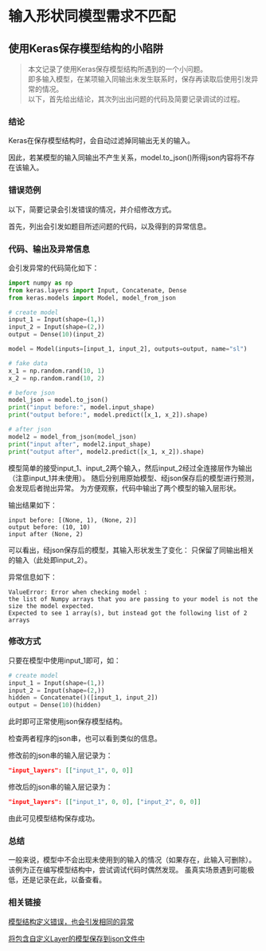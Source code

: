输入形状同模型需求不匹配
============================

使用Keras保存模型结构的小陷阱
----------------------------

> 本文记录了使用Keras保存模型结构所遇到的一个小问题。  
> 即多输入模型，在某项输入同输出未发生联系时，保存再读取后使用引发异常的情况。  
> 以下，首先给出结论，其次列出出问题的代码及简要记录调试的过程。

### 结论

Keras在保存模型结构时，会自动过滤掉同输出无关的输入。

因此，若某模型的输入同输出不产生关系，model.to_json()所得json内容将不存在该输入。

### 错误范例

以下，简要记录会引发错误的情况，并介绍修改方式。

首先，列出会引发如题目所述问题的代码，以及得到的异常信息。

### 代码、输出及异常信息

会引发异常的代码简化如下：

```python
import numpy as np
from keras.layers import Input, Concatenate, Dense
from keras.models import Model, model_from_json

# create model
input_1 = Input(shape=(1,))
input_2 = Input(shape=(2,))
output = Dense(10)(input_2)

model = Model(inputs=[input_1, input_2], outputs=output, name="sl")

# fake data
x_1 = np.random.rand(10, 1)
x_2 = np.random.rand(10, 2)

# before json
model_json = model.to_json()
print("input before:", model.input_shape)
print("output before:", model.predict([x_1, x_2]).shape)

# after json
model2 = model_from_json(model_json)
print("input after", model2.input_shape)
print("output after", model2.predict([x_1, x_2]).shape)
```

模型简单的接受input_1、input_2两个输入，然后input_2经过全连接层作为输出（注意input_1并未使用）。
随后分别用原始模型、经json保存后的模型进行预测，会发现后者抛出异常。
为方便观察，代码中输出了两个模型的输入层形状。

输出结果如下：

```
input before: [(None, 1), (None, 2)]
output before: (10, 10)
input after (None, 2)
```

可以看出，经json保存后的模型，其输入形状发生了变化：
只保留了同输出相关的输入（此处即input_2）。

异常信息如下：

```
ValueError: Error when checking model : 
the list of Numpy arrays that you are passing to your model is not the size the model expected. 
Expected to see 1 array(s), but instead got the following list of 2 arrays
```

### 修改方式

只要在模型中使用input_1即可，如：

```python
# create model
input_1 = Input(shape=(1,))
input_2 = Input(shape=(2,))
hidden = Concatenate()([input_1, input_2])
output = Dense(10)(hidden)
```

此时即可正常使用json保存模型结构。

检查两者程序的json串，也可以看到类似的信息。

修改前的json串的输入层记录为：

```json
"input_layers": [["input_1", 0, 0]]
```

修改后的json串的输入层记录为：

```json
"input_layers": [["input_1", 0, 0], ["input_2", 0, 0]]
```

由此可见模型结构保存成功。

### 总结

一般来说，模型中不会出现未使用到的输入的情况（如果存在，此输入可删除）。
该例为正在编写模型结构中，尝试调试代码时偶然发现。
虽真实场景遇到可能极低，还是记录在此，以备查看。

### 相关链接

[模型结构定义错误，也会引发相同的异常](https://github.com/keras-team/keras/issues/9475)

[将包含自定义Layer的模型保存到json文件中](https://github.com/keras-team/keras/issues/8612)
